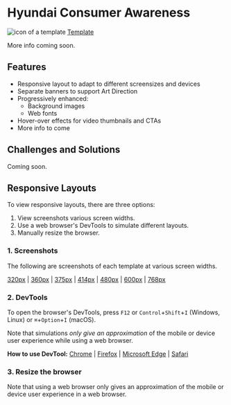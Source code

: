 # Hyundai Consumer Awareness
![icon of a template](https://webdevjoshb.github.io/assets/images/icon-template.png) [Template][src1]

More info coming soon.

## Features
* Responsive layout to adapt to different screensizes and devices
* Separate banners to support Art Direction
* Progressively enhanced:
  * Background images
  * Web fonts
* Hover-over effects for video thumbnails and CTAs
* More info to come

## Challenges and Solutions
Coming soon.


## Responsive Layouts 
To view responsive layouts, there are three options: 
1. View screenshots various screen widths.
2. Use a web browser's DevTools to simulate different layouts.
3. Manually resize the browser.


### 1. Screenshots 
The following are screenshots of each template at various screen widths.

[320px][320] | [360px][360] | [375px][375] | [414px][414] | [480px][480] | [600px][600] | [768px][768]


### 2. DevTools 
To open the browser's DevTools, press `F12` or `Control`+`Shift`+`I` (Windows, Linux) or `⌘`+`Option`+`I` (macOS).

Note that simulations _only give an approximation_ of the mobile or device user experience while using a web browser. 


**How to use DevTool:** [Chrome][dev1] | [Firefox][dev2] | [Microsoft Edge][dev3] | [Safari][dev4]


### 3. Resize the browser
Note that using a web browser only gives an approximation of the mobile or device user experience in a web browser. 



  [src1]: https://webdevjoshb.github.io/Hyundai-Consumer-Awareness/index.html

  [dev1]: https://developer.chrome.com/docs/devtools/device-mode/#viewport
  [dev2]: https://developer.mozilla.org/en-US/docs/Tools/Responsive_Design_Mode
  [dev3]: https://docs.microsoft.com/en-us/microsoft-edge/devtools-guide-chromium/device-mode/#simulate-a-mobile-viewport
  [dev4]: https://support.apple.com/guide/safari-developer/simulate-responsive-web-content-apple-devices-dev84bd42758/11.0/mac/10.13

  [320]: https://webdevjoshb.github.io/Hyundai-Consumer-Awareness/screenshots/320px.png
  [360]: https://webdevjoshb.github.io/Hyundai-Consumer-Awareness/screenshots/360px.png
  [375]: https://webdevjoshb.github.io/Hyundai-Consumer-Awareness/screenshots/375px.png
  [414]: https://webdevjoshb.github.io/Hyundai-Consumer-Awareness/screenshots/414px.png
  [480]: https://webdevjoshb.github.io/Hyundai-Consumer-Awareness/screenshots/480px.png
  [600]: https://webdevjoshb.github.io/Hyundai-Consumer-Awareness/screenshots/600px.png
  [768]: https://webdevjoshb.github.io/Hyundai-Consumer-Awareness/screenshots/768px.png
